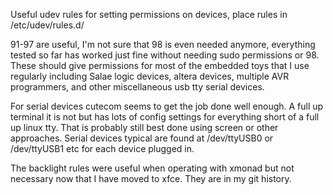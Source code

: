 Useful udev rules for setting permissions on devices, place rules in /etc/udev/rules.d/

91-97 are useful, I'm not sure that 98 is even needed anymore, everything tested so far
has worked just fine without needing sudo permissions or 98.
These should give permissions for most of the embedded toys that I use regularly
including Salae logic devices, altera devices, multiple AVR programmers,
and other miscellaneous usb tty serial devices.

For serial devices cutecom seems to get the job done well enough. A full up terminal it is not but has lots of config settings for everything short of a full up linux tty. That is probably still best done using screen or other approaches. Serial devices typical are found
at /dev/ttyUSB0 or /dev/ttyUSB1 etc for each device plugged in.

The backlight rules were useful when operating with xmonad but not necessary
now that I have moved to xfce. They are in my git history.

